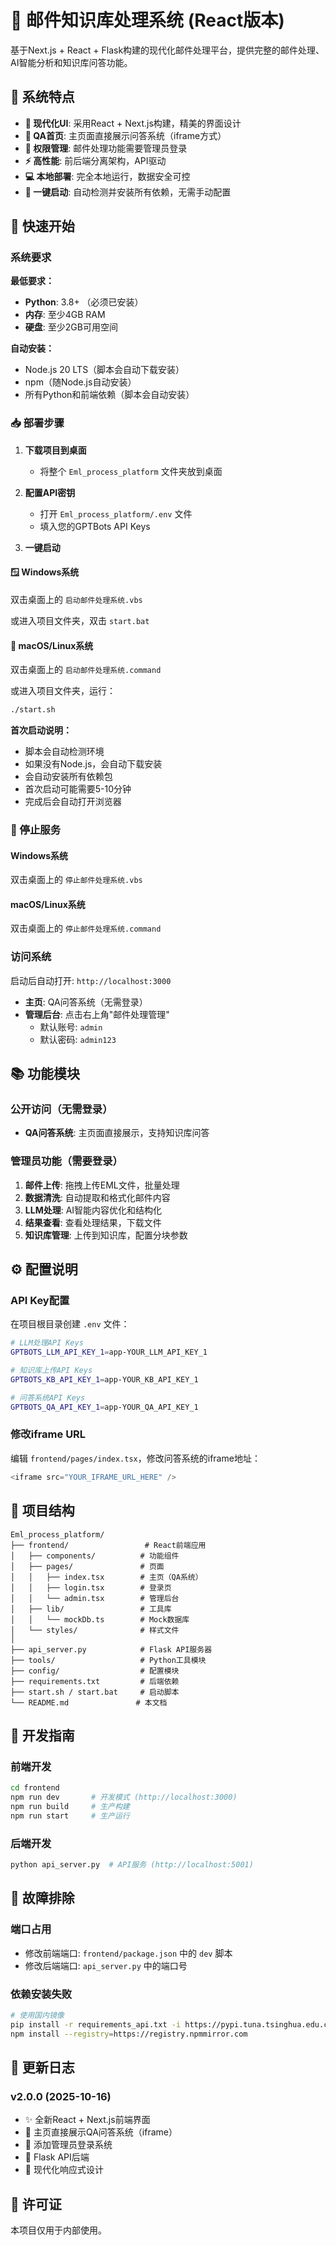# 📧 邮件知识库处理系统 (React版本)

基于Next.js + React + Flask构建的现代化邮件处理平台，提供完整的邮件处理、AI智能分析和知识库问答功能。

## 🎯 系统特点

- **🎨 现代化UI**: 采用React + Next.js构建，精美的界面设计
- **💬 QA首页**: 主页面直接展示问答系统（iframe方式）
- **🔐 权限管理**: 邮件处理功能需要管理员登录
- **⚡ 高性能**: 前后端分离架构，API驱动
- **💻 本地部署**: 完全本地运行，数据安全可控
- **🚀 一键启动**: 自动检测并安装所有依赖，无需手动配置

## 🚀 快速开始

### 系统要求

**最低要求：**
- **Python**: 3.8+ （必须已安装）
- **内存**: 至少4GB RAM
- **硬盘**: 至少2GB可用空间

**自动安装：**
- Node.js 20 LTS（脚本会自动下载安装）
- npm（随Node.js自动安装）
- 所有Python和前端依赖（脚本会自动安装）

### 📥 部署步骤

1. **下载项目到桌面**
   - 将整个 `Eml_process_platform` 文件夹放到桌面

2. **配置API密钥**
   - 打开 `Eml_process_platform/.env` 文件
   - 填入您的GPTBots API Keys

3. **一键启动**

#### 🪟 Windows系统
双击桌面上的 `启动邮件处理系统.vbs` 

或进入项目文件夹，双击 `start.bat`

#### 🍎 macOS/Linux系统
双击桌面上的 `启动邮件处理系统.command`

或进入项目文件夹，运行：
```bash
./start.sh
```

**首次启动说明：**
- 脚本会自动检测环境
- 如果没有Node.js，会自动下载安装
- 会自动安装所有依赖包
- 首次启动可能需要5-10分钟
- 完成后会自动打开浏览器

### 🛑 停止服务

#### Windows系统
双击桌面上的 `停止邮件处理系统.vbs`

#### macOS/Linux系统
双击桌面上的 `停止邮件处理系统.command`

### 访问系统

启动后自动打开: `http://localhost:3000`

- **主页**: QA问答系统（无需登录）
- **管理后台**: 点击右上角"邮件处理管理"
  - 默认账号: `admin`
  - 默认密码: `admin123`

## 📚 功能模块

### 公开访问（无需登录）
- **QA问答系统**: 主页面直接展示，支持知识库问答

### 管理员功能（需要登录）
1. **邮件上传**: 拖拽上传EML文件，批量处理
2. **数据清洗**: 自动提取和格式化邮件内容
3. **LLM处理**: AI智能内容优化和结构化
4. **结果查看**: 查看处理结果，下载文件
5. **知识库管理**: 上传到知识库，配置分块参数

## ⚙️ 配置说明

### API Key配置

在项目根目录创建 `.env` 文件：

```bash
# LLM处理API Keys
GPTBOTS_LLM_API_KEY_1=app-YOUR_LLM_API_KEY_1

# 知识库上传API Keys  
GPTBOTS_KB_API_KEY_1=app-YOUR_KB_API_KEY_1

# 问答系统API Keys
GPTBOTS_QA_API_KEY_1=app-YOUR_QA_API_KEY_1
```

### 修改iframe URL

编辑 `frontend/pages/index.tsx`，修改问答系统的iframe地址：
```typescript
<iframe src="YOUR_IFRAME_URL_HERE" />
```

## 📁 项目结构

```
Eml_process_platform/
├── frontend/                 # React前端应用
│   ├── components/          # 功能组件
│   ├── pages/               # 页面
│   │   ├── index.tsx        # 主页（QA系统）
│   │   ├── login.tsx        # 登录页
│   │   └── admin.tsx        # 管理后台
│   ├── lib/                 # 工具库
│   │   └── mockDb.ts        # Mock数据库
│   └── styles/              # 样式文件
│
├── api_server.py            # Flask API服务器
├── tools/                   # Python工具模块
├── config/                  # 配置模块
├── requirements.txt         # 后端依赖
├── start.sh / start.bat     # 启动脚本
└── README.md               # 本文档
```

## 🔧 开发指南

### 前端开发
```bash
cd frontend
npm run dev       # 开发模式 (http://localhost:3000)
npm run build     # 生产构建
npm run start     # 生产运行
```

### 后端开发
```bash
python api_server.py  # API服务 (http://localhost:5001)
```

## 🐛 故障排除

### 端口占用
- 修改前端端口: `frontend/package.json` 中的 `dev` 脚本
- 修改后端端口: `api_server.py` 中的端口号

### 依赖安装失败
```bash
# 使用国内镜像
pip install -r requirements_api.txt -i https://pypi.tuna.tsinghua.edu.cn/simple/
npm install --registry=https://registry.npmmirror.com
```

## 📝 更新日志

### v2.0.0 (2025-10-16)
- ✨ 全新React + Next.js前端界面
- 💬 主页直接展示QA问答系统（iframe）
- 🔐 添加管理员登录系统
- 🚀 Flask API后端
- 📱 现代化响应式设计

## 📄 许可证

本项目仅用于内部使用。
